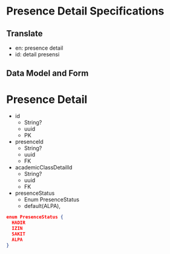 # Presence Detail Specifications

## Translate

- en: presence detail
- id: detail presensi

## Data Model and Form

# Presence Detail

- id
  - String?
  - uuid
  - PK
- presenceId
  - String?
  - uuid
  - FK
- academicClassDetailId
  - String?
  - uuid
  - FK
- presenceStatus
  - Enum PresenceStatus
  - default(ALPA),
<!-- - meeting2
  - Enum PresenceStatus
  - default(ALPA),
- meeting3
  - Enum PresenceStatus
  - default(ALPA),
- meeting4
  - Enum PresenceStatus
  - default(ALPA),
- meeting5
  - Enum PresenceStatus
  - default(ALPA),
- meeting6
  - Enum PresenceStatus
  - default(ALPA),
- meeting7
  - Enum PresenceStatus
  - default(ALPA),
- meeting8
  - Enum PresenceStatus
  - default(ALPA),
- meeting9
  - Enum PresenceStatus
  - default(ALPA),
- meeting10
  - Enum PresenceStatus
  - default(ALPA),
- meeting11
  - Enum PresenceStatus
  - default(ALPA),
- meeting12
  - Enum PresenceStatus
  - default(ALPA),
- meeting13
  - Enum PresenceStatus
  - default(ALPA),
- meeting14
  - Enum PresenceStatus
  - default(ALPA),
- meeting15
  - Enum PresenceStatus
  - default(ALPA),
- meeting16
  - Enum PresenceStatus
  - default(ALPA), -->

```json
enum PresenceStatus {
  HADIR
  IZIN
  SAKIT
  ALPA
}
```
